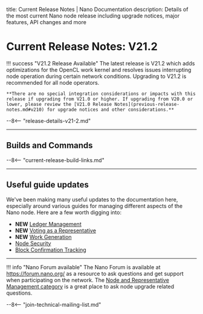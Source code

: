 title: Current Release Notes | Nano Documentation
description: Details of the most current Nano node release including upgrade notices, major features, API changes and more

# Current Release Notes: V21.2

!!! success "V21.2 Release Available"
	The latest release is V21.2 which adds optimizations for the OpenCL work kernel and resolves issues interrupting node operation during certain network conditions. Upgrading to V21.2 is recommended for all node operators.

	**There are no special integration considerations or impacts with this release if upgrading from V21.0 or higher. If upgrading from V20.0 or lower, please review the [V21.0 Release Notes](previous-release-notes.md#v210) for upgrade notices and other considerations.**

--8<-- "release-details-v21-2.md"

---

## Builds and Commands

--8<-- "current-release-build-links.md"

---

## Useful guide updates

We've been making many useful updates to the documentation here, especially around various guides for managing different aspects of the Nano node. Here are a few worth digging into:

* **NEW** [Ledger Management](../running-a-node/ledger-management.md)
* **NEW** [Voting as a Representative](../running-a-node/voting-as-a-representative.md)
* **NEW** [Work Generation](../integration-guides/work-generation.md)
* [Node Security](../running-a-node/security.md)
* [Block Confirmation Tracking](../integration-guides/block-confirmation-tracking.md)

---

!!! info "Nano Forum available"
	The Nano Forum is available at https://forum.nano.org/ as a resource to ask questions and get support when participating on the network. The [Node and Representative Management category](https://forum.nano.org/c/node-and-rep) is a great place to ask node upgrade related questions. 

--8<-- "join-technical-mailing-list.md"